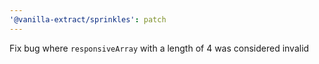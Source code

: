 ```yaml
---
'@vanilla-extract/sprinkles': patch
---
```


Fix bug where `responsiveArray` with a length of 4 was considered invalid
